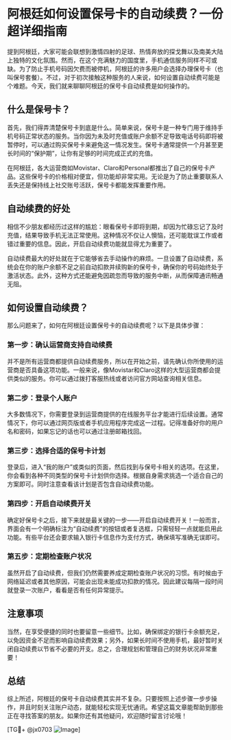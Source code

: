 # 阿根廷如何设置保号卡的自动续费？一份超详细指南

提到阿根廷，大家可能会联想到激情四射的足球、热情奔放的探戈舞以及南美大陆上独特的文化氛围。然而，在这个充满魅力的国度里，手机通信服务同样不可或缺。为了防止手机号码因欠费而被停机，阿根廷的许多用户会选择办理保号卡（也叫保号套餐）。不过，对于初次接触这种服务的人来说，如何设置自动续费可能是个难题。今天，我们就来聊聊阿根廷的保号卡自动续费是如何操作的。

## 什么是保号卡？

首先，我们得弄清楚保号卡到底是什么。简单来说，保号卡是一种专门用于维持手机号码正常状态的服务。当你因为未及时充值或账户余额不足导致电话号码即将被暂停时，可以通过购买保号卡来避免这一情况发生。保号卡通常提供一个月甚至更长时间的“保护期”，让你有足够的时间完成正式的充值。

在阿根廷，各大运营商如Movistar、Claro和Personal都推出了自己的保号卡产品。这些保号卡的价格相对便宜，但功能却非常实用。无论是为了防止重要联系人丢失还是保持线上社交账号活跃，保号卡都能发挥重要作用。

## 自动续费的好处

相信不少朋友都经历过这样的尴尬：眼看保号卡即将到期，却因为忙碌忘记了及时充值，结果导致手机无法正常使用。这种情况不仅让人懊恼，还可能耽误工作或者错过重要的信息。因此，开启自动续费功能就显得尤为重要了。

自动续费最大的好处就在于它能够省去手动操作的麻烦。一旦设置了自动续费，系统会在你的账户余额不足之前自动扣款并续购新的保号卡，确保你的号码始终处于激活状态。此外，这种方式还能避免因疏忽而导致的服务中断，从而保障通讯畅通无阻。

## 如何设置自动续费？

那么问题来了，如何在阿根廷设置保号卡的自动续费呢？以下是具体步骤：

### 第一步：确认运营商支持自动续费

并不是所有运营商都提供自动续费服务，所以在开始之前，请先确认你所使用的运营商是否具备这项功能。一般来说，像Movistar和Claro这样的大型运营商都会提供类似的服务。你可以通过拨打客服热线或者访问官方网站查询相关信息。

### 第二步：登录个人账户

大多数情况下，你需要登录到运营商提供的在线服务平台才能进行后续设置。通常情况下，你可以通过网页版或者手机应用程序完成这一过程。记得准备好你的用户名和密码，如果忘记的话也可以通过注册邮箱找回。

### 第三步：选择合适的保号卡计划

登录后，进入“我的账户”或类似的页面，然后找到与保号卡相关的选项。在这里，你会看到各种不同类型的保号卡计划供你选择。根据自身需求挑选一个适合自己的方案即可。同时注意查看该计划是否包含自动续费功能。

### 第四步：开启自动续费开关

确定好保号卡之后，接下来就是最关键的一步——开启自动续费开关！一般而言，界面会有一个明确标注为“自动续费”的按钮或者复选框，只需轻轻一点就能启用此功能。有些平台还会要求输入银行卡信息作为支付方式，确保填写准确无误即可。

### 第五步：定期检查账户状况

虽然开启了自动续费，但我们仍然需要养成定期检查账户状况的习惯。有时候由于网络延迟或者其他原因，可能会出现未能成功扣款的情况。因此建议每隔一段时间就登录一次账户，看看是否有任何异常提示。

## 注意事项

当然，在享受便捷的同时也要留意一些细节。比如，确保绑定的银行卡余额充足，以免因资金不足而影响自动续费效果；另外，如果长时间不使用手机，最好暂时关闭自动续费以节省不必要的开支。总之，合理规划和管理自己的财务状况非常重要！

## 总结

综上所述，阿根廷的保号卡自动续费其实并不复杂。只要按照上述步骤一步步操作，并且时刻关注账户动态，就能轻松实现无忧通讯。希望这篇文章能帮助到那些正在寻找答案的朋友。如果你还有其他疑问，欢迎随时留言讨论哦！

[TG💪+ @jx0703 ![Image](https://github.com/user-attachments/assets/dbca1d08-cadb-493c-b0ec-ad6f7a83f270)]